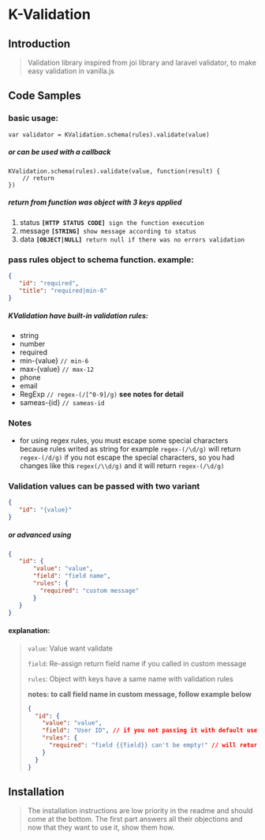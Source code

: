 # K-Validation

## Introduction

> Validation library inspired from joi library and laravel validator, to make easy validation in vanilla.js

## Code Samples
### basic usage:
```
var validator = KValidation.schema(rules).validate(value)
```
##### or can be used with a callback
```
KValidation.schema(rules).validate(value, function(result) {
	// return
})
```

##### return from function was object with 3 keys applied

1. status **`[HTTP STATUS CODE]`**` sign the function execution`
2. message **`[STRING]`**` show message according to status`
3. data **`[OBJECT|NULL]`**` return null if there was no errors validation`
### pass rules object to schema function. example:
```json
{
   "id": "required",
   "title": "required|min-6"
}
```
##### KValidation have built-in validation rules:
- string
- number
- required
- min-{value} `// min-6`
- max-{value} `// max-12`
- phone
- email
- RegExp `// regex-(/[^0-9]/g)` **see notes for detail**
- sameas-{id} `// sameas-id`

### Notes
- for using regex rules, you must escape some special characters because rules writed as string
for example `regex-(/\d/g)` will return `regex-(/d/g)` if you not escape the special characters, so you had changes like
this `regex(/\\d/g)` and it will return `regex-(/\d/g)`

### Validation values can be passed with two variant
```json
{
   "id": "{value}"
}
```

##### or advanced using

```json
{
   "id": {
       "value": "value",
       "field": "field name",
       "rules": {
         "required": "custom message"
       }
   }
}
```
#### explanation:
> `value`: Value want validate
>
> `field`: Re-assign return field name if you called in custom message
>
> `rules`: Object with keys have a same name with validation rules
>
> **notes: to call field name in custom message, follow example below**
>
> ```json
> {
> 	"id": {
> 	  "value": "value",
> 	  "field": "User ID", // if you not passing it with default use object key as field name
> 	  "rules": {
> 		"required": "field {{field}} can't be empty!" // will return field User ID can't be empty!
> 	  }
> 	}
> }

## Installation

> The installation instructions are low priority in the readme and should come at the bottom. The first part answers all their objections and now that they want to use it, show them how.